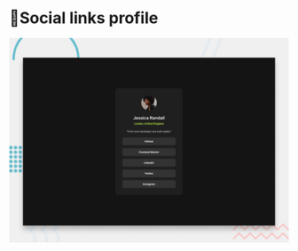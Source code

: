# 🔗Social links profile

![Design preview for the Social links profile coding challenge](./design/desktop-preview.jpg)
